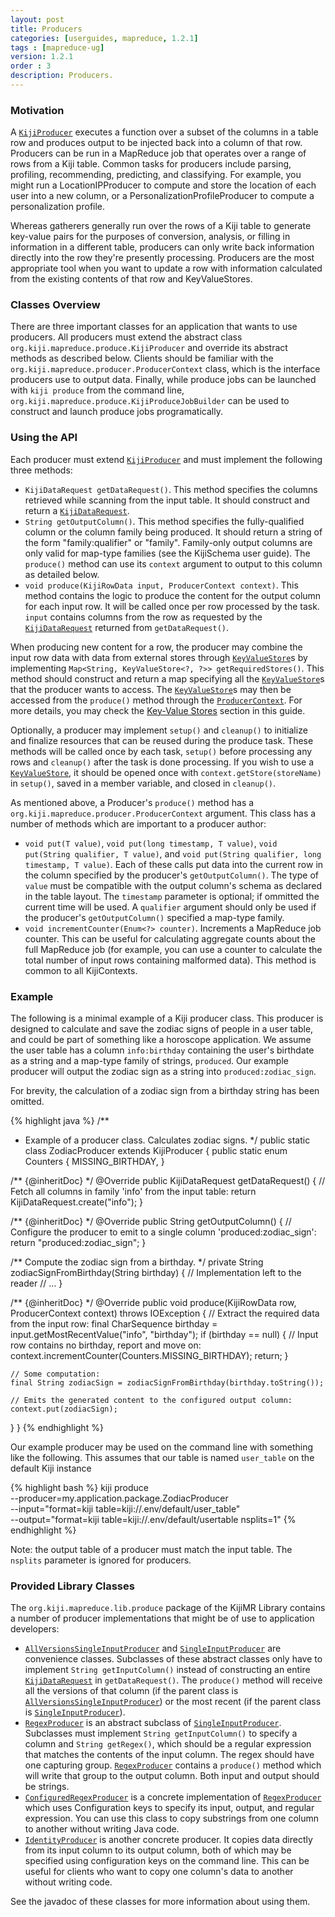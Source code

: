 ```yaml
---
layout: post
title: Producers
categories: [userguides, mapreduce, 1.2.1]
tags : [mapreduce-ug]
version: 1.2.1
order : 3
description: Producers.
---
```


### Motivation

A [`KijiProducer`]({{site.api_mr_1_2_1}}/produce/KijiProducer.html) executes a function over a subset
of the columns in a table row and produces output to be injected back into a column of that row.
Producers can be run in a MapReduce job that operates over a range of rows from a Kiji table.
Common tasks for producers include parsing, profiling, recommending, predicting, and classifying.
For example, you might run a LocationIPProducer to compute and store the location of each user into
a new column, or a PersonalizationProfileProducer to compute a personalization profile.

Whereas gatherers generally run over the rows of a Kiji table to generate key-value pairs for the
purposes of conversion, analysis, or filling in information in a different table, producers can only
write back information directly into the row they're presently processing. Producers are the most
appropriate tool when you want to update a row with information calculated from the existing
contents of that row and KeyValueStores.

### Classes Overview

There are three important classes for an application that wants to use producers. All producers must
extend the abstract class `org.kiji.mapreduce.produce.KijiProducer` and override its abstract
methods as described below. Clients should be familiar with the
`org.kiji.mapreduce.producer.ProducerContext` class, which is the interface producers use to output
data. Finally, while produce jobs can be launched with `kiji produce` from the command line,
`org.kiji.mapreduce.produce.KijiProduceJobBuilder` can be used to construct and launch produce jobs
programatically.

### Using the API

Each producer must extend [`KijiProducer`]({{site.api_mr_1_2_1}}/produce/KijiProducer.html) and must
implement the following three methods:

 * `KijiDataRequest getDataRequest()`. This method specifies the columns retrieved while scanning
   from the input table. It should construct and return a
   [`KijiDataRequest`]({{site.api_schema_1_3_2}}/KijiDataRequest.html).
 * `String getOutputColumn()`. This method specifies the fully-qualified column or the column family
   being produced. It should return a string of the form "family:qualifier" or "family".
   Family-only output columns are only valid for map-type families (see the KijiSchema user guide).
   The `produce()` method can use its `context` argument to output to this column as detailed below.
 * `void produce(KijiRowData input, ProducerContext context)`. This method contains the logic to
   produce the content for the output column for each input row. It will be called once per row
   processed by the task. `input` contains columns from the row as requested by the
   [`KijiDataRequest`]({{site.api_schema_1_3_2}}/KijiDataRequest.html) returned from
   `getDataRequest()`.

When producing new content for a row, the producer may combine the input row data with data from
external stores through [`KeyValueStore`]({{site.api_mr_1_2_1}}/kvstore/KeyValueStore.html)s by
implementing `Map<String, KeyValueStore<?, ?>> getRequiredStores()`. This method should construct
and return a map specifying all the
[`KeyValueStore`]({{site.api_mr_1_2_1}}/kvstore/KeyValueStore.html)s that the producer wants to
access. The [`KeyValueStore`]({{site.api_mr_1_2_1}}/kvstore/KeyValueStore.html)s may then be accessed
from the `produce()` method through the
[`ProducerContext`]({{site.api_mr_1_2_1}}/produce/ProducerContext.html). For more details, you may
check the [Key-Value Stores]({{site.userguide_mapreduce_1_2_1}}/key-value-stores) section in this
guide.

Optionally, a producer may implement `setup()` and `cleanup()` to initialize and finalize resources
that can be reused during the produce task.  These methods will be called once by each task,
`setup()` before processing any rows and `cleanup()` after the task is done processing. If you wish
to use a [`KeyValueStore`]({{site.api_mr_1_2_1}}/kvstore/KeyValueStore.html), it should be opened once
with `context.getStore(storeName)` in `setup()`, saved in a member variable, and closed in
`cleanup()`.

As mentioned above, a Producer's `produce()` method has a
`org.kiji.mapreduce.producer.ProducerContext` argument. This class has a number of methods which are
important to a producer author:

* `void put(T value)`, `void put(long timestamp, T value)`, `void put(String qualifier, T value)`,
  and `void put(String qualifier, long timestamp, T value)`. Each of these calls put data into the
  current row in the column specified by the producer's `getOutputColumn()`. The type of `value`
  must be compatible with the output column's schema as declared in the table layout. The `timestamp`
  parameter is optional; if ommitted the current time will be used. A `qualifier` argument should
  only be used if the producer's `getOutputColumn()` specified a map-type family.
* `void incrementCounter(Enum<?> counter)`. Increments a MapReduce job counter. This can be useful
  for calculating aggregate counts about the full MapReduce job (for example, you can use a counter
  to calculate the total number of input rows containing malformed data). This method is common to
  all KijiContexts.

### Example

The following is a minimal example of a Kiji producer class. This producer is designed to calculate
and save the zodiac signs of people in a user table, and could be part of something like a horoscope
application. We assume the user table has a column `info:birthday` containing the user's birthdate
as a string and a map-type family of strings, `produced`. Our example producer will output the
zodiac sign as a string into `produced:zodiac_sign`.

For brevity, the calculation of a zodiac sign from a birthday string has been omitted.

{% highlight java %}
/**
 * Example of a producer class. Calculates zodiac signs.
 */
public static class ZodiacProducer extends KijiProducer {
  public static enum Counters {
    MISSING_BIRTHDAY,
  }

  /** {@inheritDoc} */
  @Override
  public KijiDataRequest getDataRequest() {
    // Fetch all columns in family 'info' from the input table:
    return KijiDataRequest.create("info");
  }

  /** {@inheritDoc} */
  @Override
  public String getOutputColumn() {
    // Configure the producer to emit to a single column 'produced:zodiac_sign':
    return "produced:zodiac_sign";
  }

  /** Compute the zodiac sign from a birthday. */
  private String zodiacSignFromBirthday(String birthday) {
    // Implementation left to the reader
    // …
  }

  /** {@inheritDoc} */
  @Override
  public void produce(KijiRowData row, ProducerContext context) throws IOException {
    // Extract the required data from the input row:
    final CharSequence birthday = input.getMostRecentValue("info", "birthday");
    if (birthday == null) {
      // Input row contains no birthday, report and move on:
      context.incrementCounter(Counters.MISSING_BIRTHDAY);
      return;
    }

    // Some computation:
    final String zodiacSign = zodiacSignFromBirthday(birthday.toString());

    // Emits the generated content to the configured output column:
    context.put(zodiacSign);
  }
}
{% endhighlight %}

Our example producer may be used on the command line with something like the following. This assumes
that our table is named `user_table` on the default Kiji instance

{% highlight bash %}
kiji produce \
    --producer=my.application.package.ZodiacProducer \
    --input="format=kiji table=kiji://.env/default/user_table" \
    --output="format=kiji table=kiji://.env/default/usertable nsplits=1"
{% endhighlight %}

Note: the output table of a producer must match the input table. The `nsplits` parameter is ignored
for producers.

### Provided Library Classes

The `org.kiji.mapreduce.lib.produce` package of the KijiMR Library contains a number of
producer implementations that might be of use to application developers:

* [`AllVersionsSingleInputProducer`]({{site.api_mrlib_1_1_0}}/produce/AllVersionsSingleInputProducer.html)
  and [`SingleInputProducer`]({{site.api_mrlib_1_1_0}}/produce/SingleInputProducer.html) are
  convenience classes. Subclasses of these abstract classes only have to implement `String
  getInputColumn()` instead of constructing an entire
  [`KijiDataRequest`]({{site.api_schema_1_3_2}}/KijiDataRequest.html) in `getDataRequest()`. The
  `produce()` method will receive all the versions of that column (if the parent class is
  [`AllVersionsSingleInputProducer`]({{site.api_mrlib_1_1_0}}/produce/AllVersionsSingleInputProducer.html))
  or the most recent (if the parent class is
  [`SingleInputProducer`]({{site.api_mrlib_1_1_0}}/produce/SingleInputProducer.html)).
* [`RegexProducer`]({{site.api_mrlib_1_1_0}}/produce/RegexProducer.html) is an abstract subclass of
  [`SingleInputProducer`]({{site.api_mrlib_1_1_0}}/produce/SingleInputProducer.html). Subclasses must
  implement `String getInputColumn()` to specify a column and `String getRegex()`, which should be a
  regular expression that matches the contents of the input column. The regex should have one
  capturing group. [`RegexProducer`]({{site.api_mrlib_1_1_0}}/produce/RegexProducer.html) contains a
  `produce()` method which will write that group to the output column. Both input and output should
  be strings.
* [`ConfiguredRegexProducer`]({{site.api_mrlib_1_1_0}}/produce/ConfiguredRegexProducer.html) is a
  concrete implementation of [`RegexProducer`]({{site.api_mrlib_1_1_0}}/produce/RegexProducer.html)
  which uses Configuration keys to specify its input, output, and regular expression. You can use
  this class to copy substrings from one column to another without writing Java code.
* [`IdentityProducer`]({{site.api_mrlib_1_1_0}}/produce/IdentityProducer.html) is another concrete
  producer. It copies data directly from its input column to its output column, both of which may be
  specified using configuration keys on the command line. This can be useful for clients who want to
  copy one column's data to another without writing code.

See the javadoc of these classes for more information about using them.
